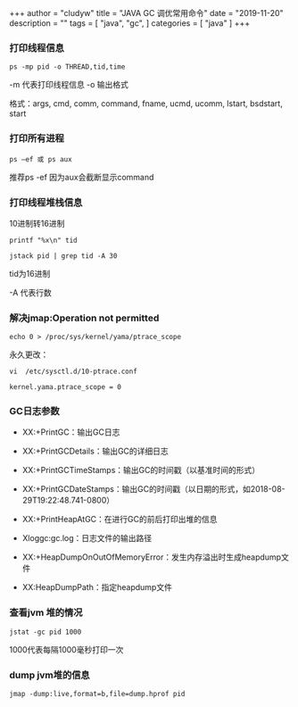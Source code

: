 +++
author = "cludyw"
title = "JAVA GC 调优常用命令"
date = "2019-11-20"
description = ""
tags = [
    "java",
    "gc",
]
categories = [
    "java"
]
+++

### 打印线程信息
```sbtshell
ps -mp pid -o THREAD,tid,time 
```

-m 代表打印线程信息
-o 输出格式

格式：args, cmd, comm, command, fname, ucmd, ucomm, lstart, bsdstart, start

### 打印所有进程
```sbtshell
ps –ef 或 ps aux 
```
推荐ps -ef 因为aux会截断显示command

### 打印线程堆栈信息 
10进制转16进制
```sbtshell
printf "%x\n" tid
```

```sbtshell
jstack pid | grep tid -A 30
```
tid为16进制

-A 代表行数


### 解决jmap:Operation not permitted
```sbtshell
echo 0 > /proc/sys/kernel/yama/ptrace_scope
```

永久更改：
```sbtshell
vi  /etc/sysctl.d/10-ptrace.conf 

kernel.yama.ptrace_scope = 0 
```

### GC日志参数
- XX:+PrintGC：输出GC日志
- XX:+PrintGCDetails：输出GC的详细日志
- XX:+PrintGCTimeStamps：输出GC的时间戳（以基准时间的形式）
- XX:+PrintGCDateStamps：输出GC的时间戳（以日期的形式，如2018-08-29T19:22:48.741-0800）
- XX:+PrintHeapAtGC：在进行GC的前后打印出堆的信息
- Xloggc:gc.log：日志文件的输出路径

- XX:+HeapDumpOnOutOfMemoryError：发生内存溢出时生成heapdump文件
- XX:HeapDumpPath：指定heapdump文件

### 查看jvm 堆的情况
```sbtshell
jstat -gc pid 1000
```
1000代表每隔1000毫秒打印一次

### dump jvm堆的信息
```sbtshell
jmap -dump:live,format=b,file=dump.hprof pid
```
